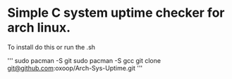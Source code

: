 # Simple C system uptime checker for arch linux. 

To install do this or run the .sh

'''
sudo pacman -S git
sudo pacman -S gcc
git clone git@github.com:oxoop/Arch-Sys-Uptime.git
'''

